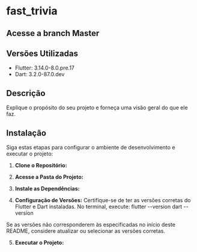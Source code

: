 # fast_trivia

## Acesse a branch Master

## Versões Utilizadas

- Flutter: 3.14.0-8.0.pre.17
- Dart: 3.2.0-87.0.dev

## Descrição

Explique o propósito do seu projeto e forneça uma visão geral do que ele faz.

## Instalação

Siga estas etapas para configurar o ambiente de desenvolvimento e executar o projeto:

1. **Clone o Repositório:**

2. **Acesse a Pasta do Projeto:**
 
3. **Instale as Dependências:**

4. **Configuração de Versões:**
Certifique-se de ter as versões corretas do Flutter e Dart instaladas. No terminal, execute:
flutter --version
dart --version

Se as versões não corresponderem às especificadas no início deste README, considere atualizar ou selecionar as versões corretas.

5. **Executar o Projeto:**


